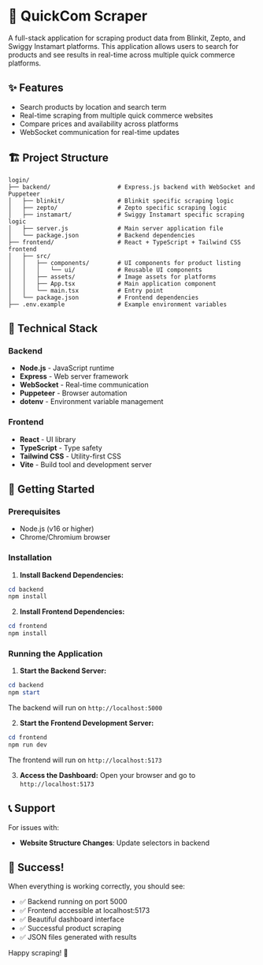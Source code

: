 # 🛒 QuickCom Scraper

A full-stack application for scraping product data from Blinkit, Zepto, and Swiggy Instamart platforms. This application allows users to search for products and see results in real-time across multiple quick commerce platforms.

## ✨ Features

- Search products by location and search term
- Real-time scraping from multiple quick commerce websites
- Compare prices and availability across platforms
- WebSocket communication for real-time updates

## 🏗️ Project Structure

```
login/
├── backend/                   # Express.js backend with WebSocket and Puppeteer
│   ├── blinkit/               # Blinkit specific scraping logic
│   ├── zepto/                 # Zepto specific scraping logic
│   ├── instamart/             # Swiggy Instamart specific scraping logic
│   ├── server.js              # Main server application file
│   └── package.json           # Backend dependencies
├── frontend/                  # React + TypeScript + Tailwind CSS frontend
│   ├── src/
│   │   ├── components/        # UI components for product listing
│   │   │   └── ui/            # Reusable UI components
│   │   ├── assets/            # Image assets for platforms
│   │   ├── App.tsx            # Main application component
│   │   └── main.tsx           # Entry point
│   └── package.json           # Frontend dependencies
├── .env.example               # Example environment variables
```

## 🔧 Technical Stack

### Backend
- **Node.js** - JavaScript runtime
- **Express** - Web server framework
- **WebSocket** - Real-time communication
- **Puppeteer** - Browser automation
- **dotenv** - Environment variable management

### Frontend
- **React** - UI library
- **TypeScript** - Type safety
- **Tailwind CSS** - Utility-first CSS
- **Vite** - Build tool and development server

## 🚀 Getting Started

### Prerequisites
- Node.js (v16 or higher)
- Chrome/Chromium browser

### Installation

1. **Install Backend Dependencies:**
```powershell
cd backend
npm install
```

2. **Install Frontend Dependencies:**
```powershell
cd frontend
npm install
```

### Running the Application

1. **Start the Backend Server:**
```powershell
cd backend
npm start
```
The backend will run on `http://localhost:5000`

2. **Start the Frontend Development Server:**
```powershell
cd frontend
npm run dev
```
The frontend will run on `http://localhost:5173`

3. **Access the Dashboard:**
Open your browser and go to `http://localhost:5173`

## 📞 Support

For issues with:
- **Website Structure Changes**: Update selectors in backend

## 🎉 Success!

When everything is working correctly, you should see:
- ✅ Backend running on port 5000
- ✅ Frontend accessible at localhost:5173
- ✅ Beautiful dashboard interface
- ✅ Successful product scraping
- ✅ JSON files generated with results

Happy scraping! 🚀
